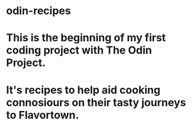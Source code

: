 # odin-recipes
# This is the beginning of my first coding project with The Odin Project.
# It's recipes to help aid cooking connosiours on their tasty journeys to Flavortown.